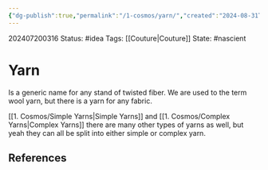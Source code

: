 ```yaml
---
{"dg-publish":true,"permalink":"/1-cosmos/yarn/","created":"2024-08-31T23:47:14.701-04:00","updated":"2024-12-03T05:48:20.586-05:00"}
---
```


202407200316
Status: #idea
Tags: [[Couture\|Couture]]
State: #nascient
# Yarn

Is a generic name for any stand of twisted fiber. We are used to the term wool yarn, but there is a yarn for any fabric.

[[1. Cosmos/Simple Yarns\|Simple Yarns]] and [[1. Cosmos/Complex Yarns\|Complex Yarns]]
there are many other types of yarns as well, but yeah they can all be split into either simple or complex yarn.

## References
